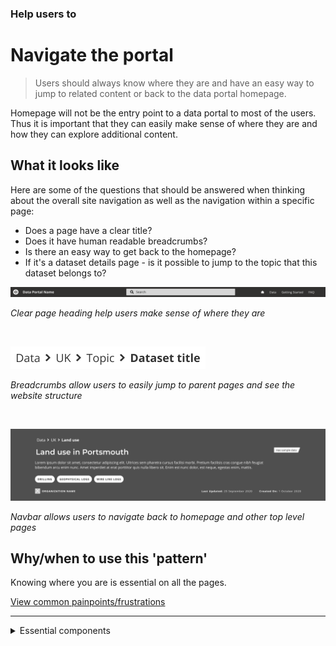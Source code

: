 ### Help users to
# Navigate the portal

> Users should always know where they are and have an easy way to jump to related content or back to the data portal homepage.

Homepage will not be the entry point to a data portal to most of the users. Thus it is important that they can easily make sense of where they are and how they can explore additional content.

## What it looks like

Here are some of the questions that should be answered when thinking about the overall site navigation as well as the navigation within a specific page:
* Does a page have a clear title?
* Does it have human readable breadcrumbs?
* Is there an easy way to get back to the homepage?
* If it's a dataset details page - is it possible to jump to the topic that this dataset belongs to?

<div class="image-container">

![Google results](../../_media/help-navigate/navbar.png)

*Clear page heading help users make sense of where they are*

<br>

![Google results](../../_media/help-navigate/breadcrumbs.png)

*Breadcrumbs allow users to easily jump to parent pages and see the website structure*

<br>

![Google results](../../_media/help-navigate/titles.png)

*Navbar allows users to navigate back to homepage and other top level pages*


</div>

## Why/when to use this 'pattern'

Knowing where you are is essential on all the pages.

<p class="link1"><a href="#/main-content/introduction?id=_2-search-within-data-portal" >View common painpoints/frustrations</a></p>

---

<!-- Additional information can be presented in dropdown menus -->

<details>
<summary>Essential components</summary>
<br>
[Brief description and a list of the most relevant components/information for this task]

Below is a checklist of components/information that are relevant for this task.

These components can be arranged in many ways, but the ones with highest relevance should be the most visible/accessible.

?> 1 - high relevance, 2 - medium relevance, 3 - low relevance

<!-- Table of component start -->

| Component      | Description                                              | Relevance |
|----------------|----------------------------------------------------------|:---------:|
| Page title     | A clear page title that can help users orient themselves |     1     |
| Breadcrumbs    | Breadcrumbs allowing users easily jump to parent folders |     1     |
| Navigation bar | Navigation bar including homepage link and search bar    |     1     |
